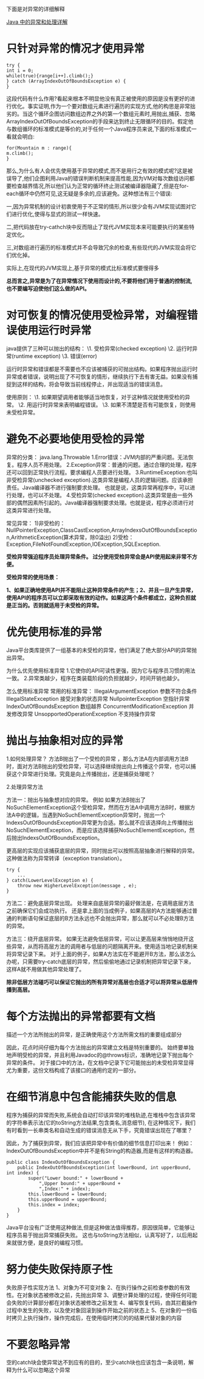 下面是对异常的详细解释

[Java 中的异常和处理详解](http://www.importnew.com/26613.html)



# **只针对异常的情况才使用异常**

```
try { 
int i = 0; 
while(true){range[i++].climb();} 
} catch (ArrayIndexOutOfBoundsException e) { 
} 
```



​       这段代码有什么作用?看起来根本不明显他没有真正被使用的原因是没有更好的进行优化。事实证明,作为一个要对数组元素进行遍历的实现方式,他的构思是非常拙劣的。当这个循环企图访问数组边界之外的第一个数组元素时,用抛出,捕获、忽略ArrayIndexOutOfBoundsException的手段来达到终止无限循环的目的。假定他与数组循环的标准模式是等价的,对于任何一个Java程序员来说,下面的标准模式一看就会明白:

```
for(Mountain m : range){ 
m.climb(); 
} 
```



那么,为什么有人会优先使用基于异常的模式,而不是用行之有效的模式呢?这是被误导了,他们企图利用Java的错误判断机制来提高性能,因为VM对每次数组访问都要检查越界情况,所以他们认为正常的循环终止测试被编译器隐藏了,但是在for-each循环中仍然可见,这无疑是多余的,应该避免。这种想法有三个错误:

一,因为异常机制的设计初衷使用于不正常的情形,所以很少会有JVM实现试图对它们进行优化,使得与显式的测试一样快速。

二,把代码放在try-cathch块中反而阻止了现代JVM实现本来可能要执行的某些特定优化。

三,对数组进行遍历的标准模式并不会导致冗余的检查,有些现代的JVM实现会将它们优化掉。

实际上,在现代的JVM实现上,基于异常的模式比标准模式要慢得多

 **总而言之,异常是为了在异常情况下使用而设计的,不要将他们用于普通的控制流,也不要编写迫使他们这么做的API。** 



# **对可恢复的情况使用受检异常，对编程错误使用运行时异常**

java提供了三种可以抛出的结构： 
\1. 受检异常(checked exception) 
\2. 运行时异常(runtime exception) 
\3. 错误(error)

运行时异常和错误都是不需要也不应该被捕获的可抛出结构。如果程序抛出运行时异常或者错误，说明出现了不可恢复的情形，继续执行下去有害无益。如果没有捕捉到这样的结构，将会导致当前线程停止，并出现适当的错误消息。

使用原则： 
\1. 如果期望调用者能够适当地恢复，对于这种情况就使用受检的异常。 
\2. 用运行时异常来表明编程错误。 
\3. 如果不清楚是否有可能恢复，则使用未受检异常。



# **避免不必要地使用受检的异常**

异常的分类：
java.lang.Throwable
1.Error错误：JVM内部的严重问题。无法恢复。程序人员不用处理。
2.Exception异常：普通的问题。通过合理的处理，程序还可以回到正常执行流程。要求编程人员要进行处理。
3.RuntimeException:也叫非受检异常(unchecked exception).这类异常是编程人员的逻辑问题。应该承担责任。Java编译器不进行强制要求处理。 也就是说，这类异常再程序中，可以进行处理，也可以不处理。
4.受检异常(checked exception).这类异常是由一些外部的偶然因素所引起的。Java编译器强制要求处理。也就是说，程序必须进行对这类异常进行处理。

常见异常：
1)非受检的：NullPointerException,ClassCastException,ArrayIndexsOutOfBoundsException,ArithmeticException(算术异常，除0溢出)
2)受检：Exception,FileNotFoundException,IOException,SQLException.

**受检异常强迫程序员处理异常条件。 过分使用受检异常会是API使用起来非常不方便。**

**受检异常的使用场景：**

**1、如果正确地使用API并不能阻止这种异常条件的产生；2、并且一旦产生异常，使用API的程序员可以立即采取有效的动作。如果这两个条件都成立，这种负担就是正当的。否则就适用于未受检的异常。**



# **优先使用标准的异常**

Java平台类库提供了一组基本的未受检的异常，他们满足了绝大部分API的异常抛出异常。

为什么优先使用标准异常
1.它使你的API可读性更强，因为它与程序员习惯的用法一致。 
2.异常类越少，程序在类装载阶段的负担就越少，时间开销也越少。

怎么使用标准异常
常用的标准异常： 
IllegalArgumentException 参数不符合条件 
IllegalStateException 接受对象的状态异常 
NullpointerException 空指针异常 
IndexOutOfBoundsException 数组越界 
ConcurrentModificationException 并发修改异常 
UnsopportedOperationException 不支持操作异常



# **抛出与抽象相对应的异常**

1.如何处理异常？ 
方法B抛出了一个受检的异常 ，那么方法A在内部调用方法B时，面对方法B抛出的受检异常，可以选择继续抛出向上传播这个异常，也可以捕获这个异常进行处理。究竟是向上传播抛出，还是捕获处理呢？

2.处理异常方法

方法一：抛出与抽象想对应的异常。 
例如 
如果方法B抛出了NoSuchElementException这个受检异常，然而在方法A中调用方法B时，根据方法A中的逻辑，当遇到NoSuchElementException异常时，抛出一个IndexsOutOfBoundsException异常更为合适。那么就不应该选择向上传播抛出NoSuchElementException，而是应该选择捕获NoSuchElementException，然后抛出IndexsOutOfBoundsException。

更高层的实现应该捕获底层的异常，同时抛出可以按照高层抽象进行解释的异常。这种做法称为异常转译（exception translation）。

```
try {
    ...
} catch(LowerLevelException e) {
    throw new HigherLevelException(message , e);
}
```



方法二：避免底层异常出现。 
处理来自底层异常的最好做法是，在调用底层方法之前确保它们会成功执行。 
还是拿上面的当成例子，如果高层的A方法能够通过普通的判断语句保证底层的B方法永远也不会抛出异常，那么就可以不必处理B方法的异常。

方法三：绕开底层异常。 
如果无法避免低层异常，可以让更高层来悄悄地绕开这些异常，从而将高层方法的调用者与低层的问题隔离开来。使用适当地记录机制来将异常记录下来。 
对于上面的例子，如果A方法实在不能避开B方法，那么该怎么办呢，只需要try-catch底层的异常，然后偷偷地通过记录机制把异常记录下来，这样A就不用做其他异常处理了。

**除非低层方法碰巧可以保证它抛出的所有异常对高层也合适才可以将异常从低层传播到高层。**



# **每个方法抛出的异常都要有文档**

描述一个方法所抛出的异常，是正确使用这个方法所需文档的重要组成部分

因此，花点时间仔细为每个方法抛出的异常建立文档是特别重要的。
始终要单独地声明受检的异常，并且利用Javadoc的@throws标识，准确地记录下抛出每个异常的条件。
对于接口中的方法，在文档中记录下它可能抛出的未受检异常显得尤为重要，这份文档构成了该接口的通用约定的一部分。



# **在细节消息中包含能捕获失败的信息**

程序为捕获的异常而失败,系统会自动打印该异常的堆栈轨迹,在堆栈中包含该异常的字符串表示法(它的toString方法结果,包含类名,消息细节), 在这种情况下，我们有时看到一长串类名和自动生成的错误消息无从下手，究竟错误出现在了哪里？

因此，为了捕获到异常，我们应该把异常中有价值的细节信息打印出来！ 
例如： 
IndexOutOfBoundsException中并不是有String的构造器,而是有这样的构造器。

```
public class IndexOutOfBoundsException {
    public IndexOutOfBoundsException(int lowerBound, int upperBound, int index) {
        super("Lower bound:" + lowerBound + 
            ",Upper bound:" + upperBound + 
            ",Index:" + index);
        this.lowerBound = lowerBound;
        this.upperBound = upperBound;
        this.index = index;
    }
}
```



Java平台没有广泛使用这种做法,但是这种做法值得推荐，原因很简单，它能够让程序员易于抛出异常捕获失败。 
这也与toString方法相似，认真写好了，以后用起来就很方便，是良好的编程习惯。

# 努力使失败保持原子性

失败原子性实现方法
1、对象为不可变对象
2、在执行操作之前检查参数的有效性。在对象状态被修改之前，先抛出异常
3、调整计算处理的过程，使得任何可能会失败的计算部分都在对象状态被修改之前发生
4、编写恢复代码，由其拦截操作过程中发生的失败，以及使对象回滚到操作开始之前的状态上
5、在对象的一份临时拷贝上执行操作，操作完成后，在使用临时拷贝的的结果代替对象的内容



# **不要忽略异常**

空的catch块会使异常达不到应有的目的，至少catch块也应该包含一条说明，解释为什么可以忽略这个异常